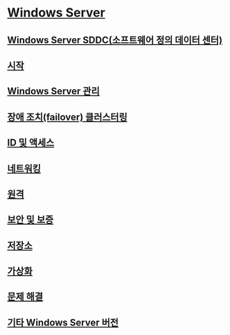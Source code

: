 # [Windows Server](windows-server.md)
## [Windows Server SDDC(소프트웨어 정의 데이터 센터)](sddc.md)
## [시작](get-started/Server-Basics.md)
## [Windows Server 관리](administration/manage-windows-server.md)
## [장애 조치(failover) 클러스터링](failover-clustering/failover-clustering-overview.md)
## [ID 및 액세스](identity/Identity-and-Access.md)
## [네트워킹](networking/Networking.md)
## [원격](remote/index.md)
## [보안 및 보증](security/security-and-assurance.md)
## [저장소](storage/storage.md)
## [가상화](virtualization/virtualization.md)
## [문제 해결](troubleshoot/windows-server-support-solutions.md)
## [기타 Windows Server 버전](windows-server-versions.md)